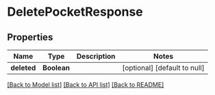 # DeletePocketResponse
## Properties

| Name | Type | Description | Notes |
|------------ | ------------- | ------------- | -------------|
| **deleted** | **Boolean** |  | [optional] [default to null] |

[[Back to Model list]](../README.md#documentation-for-models) [[Back to API list]](../README.md#documentation-for-api-endpoints) [[Back to README]](../README.md)

